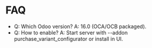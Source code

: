 # FAQ

- Q: Which Odoo version? A: 16.0 (OCA/OCB packaged).
- Q: How to enable? A: Start server with --addon purchase_variant_configurator or install in UI.
